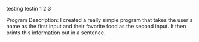 testing testin 1 2 3

Program Description:
I created a really simple program that takes the user's name as the first input and their favorite food as the second input.
It then prints this information out in a sentence.
